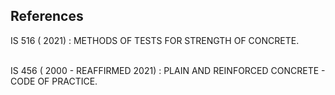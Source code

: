 ## References
IS 516 ( 2021) : METHODS OF TESTS FOR STRENGTH OF CONCRETE.<br><br>

IS 456 ( 2000 - REAFFIRMED 2021) : PLAIN AND REINFORCED CONCRETE - CODE OF PRACTICE.
